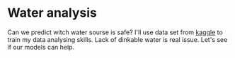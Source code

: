 # Water analysis
Can we predict witch water sourse is safe? I'll use data set from [kaggle](https://www.kaggle.com/sidharthkriplani/datingappreviews) to train my data analysing skills. Lack of dinkable water is real issue. Let's see if our models can help.

